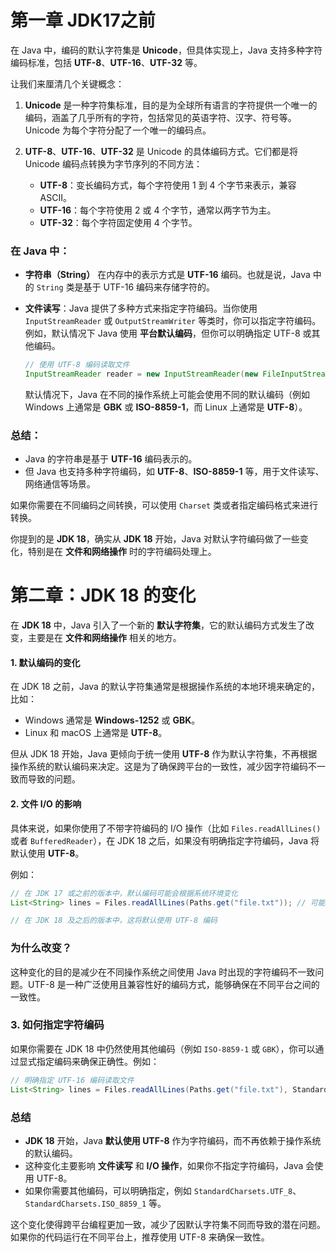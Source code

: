 # 第一章 JDK17之前

在 Java 中，编码的默认字符集是 **Unicode**，但具体实现上，Java 支持多种字符编码标准，包括 **UTF-8**、**UTF-16**、**UTF-32** 等。

让我们来厘清几个关键概念：

1. **Unicode** 是一种字符集标准，目的是为全球所有语言的字符提供一个唯一的编码，涵盖了几乎所有的字符，包括常见的英语字符、汉字、符号等。Unicode 为每个字符分配了一个唯一的编码点。
2. **UTF-8**、**UTF-16**、**UTF-32** 是 Unicode 的具体编码方式。它们都是将 Unicode 编码点转换为字节序列的不同方法：

   - **UTF-8**：变长编码方式，每个字符使用 1 到 4 个字节来表示，兼容 ASCII。
   - **UTF-16**：每个字符使用 2 或 4 个字节，通常以两字节为主。
   - **UTF-32**：每个字符固定使用 4 个字节。

### 在 Java 中：

- **字符串（String）** 在内存中的表示方式是 **UTF-16** 编码。也就是说，Java 中的 `String` 类是基于 UTF-16 编码来存储字符的。
- **文件读写**：Java 提供了多种方式来指定字符编码。当你使用 `InputStreamReader` 或 `OutputStreamWriter` 等类时，你可以指定字符编码。例如，默认情况下 Java 使用 **平台默认编码**，但你可以明确指定 UTF-8 或其他编码。

  ```java
  // 使用 UTF-8 编码读取文件
  InputStreamReader reader = new InputStreamReader(new FileInputStream("file.txt"), "UTF-8");
  ```

  默认情况下，Java 在不同的操作系统上可能会使用不同的默认编码（例如 Windows 上通常是 **GBK** 或 **ISO-8859-1**，而 Linux 上通常是 **UTF-8**）。

### 总结：

- Java 的字符串是基于 **UTF-16** 编码表示的。
- 但 Java 也支持多种字符编码，如 **UTF-8**、**ISO-8859-1** 等，用于文件读写、网络通信等场景。

如果你需要在不同编码之间转换，可以使用 `Charset` 类或者指定编码格式来进行转换。

你提到的是 **JDK 18**，确实从 **JDK 18** 开始，Java 对默认字符编码做了一些变化，特别是在 **文件和网络操作** 时的字符编码处理上。



# 第二章：JDK 18 的变化

在 **JDK 18** 中，Java 引入了一个新的 **默认字符集**，它的默认编码方式发生了改变，主要是在 **文件和网络操作** 相关的地方。

#### 1. **默认编码的变化**

在 JDK 18 之前，Java 的默认字符集通常是根据操作系统的本地环境来确定的，比如：

- Windows 通常是 **Windows-1252** 或 **GBK**。
- Linux 和 macOS 上通常是 **UTF-8**。

但从 JDK 18 开始，Java 更倾向于统一使用 **UTF-8** 作为默认字符集，不再根据操作系统的默认编码来决定。这是为了确保跨平台的一致性，减少因字符编码不一致而导致的问题。

#### 2. **文件 I/O 的影响**

具体来说，如果你使用了不带字符编码的 I/O 操作（比如 `Files.readAllLines()` 或者 `BufferedReader`），在 JDK 18 之后，如果没有明确指定字符编码，Java 将默认使用 **UTF-8**。

例如：

```java
// 在 JDK 17 或之前的版本中，默认编码可能会根据系统环境变化
List<String> lines = Files.readAllLines(Paths.get("file.txt")); // 可能使用不同的默认编码

// 在 JDK 18 及之后的版本中，这将默认使用 UTF-8 编码
```

### 为什么改变？

这种变化的目的是减少在不同操作系统之间使用 Java 时出现的字符编码不一致问题。UTF-8 是一种广泛使用且兼容性好的编码方式，能够确保在不同平台之间的一致性。

### 3. **如何指定字符编码**

如果你需要在 JDK 18 中仍然使用其他编码（例如 `ISO-8859-1` 或 `GBK`），你可以通过显式指定编码来确保正确性。例如：

```java
// 明确指定 UTF-16 编码读取文件
List<String> lines = Files.readAllLines(Paths.get("file.txt"), StandardCharsets.UTF_16);
```

### 总结

- **JDK 18** 开始，Java **默认使用 UTF-8** 作为字符编码，而不再依赖于操作系统的默认编码。
- 这种变化主要影响 **文件读写** 和 **I/O 操作**，如果你不指定字符编码，Java 会使用 UTF-8。
- 如果你需要其他编码，可以明确指定，例如 `StandardCharsets.UTF_8`、`StandardCharsets.ISO_8859_1` 等。

这个变化使得跨平台编程更加一致，减少了因默认字符集不同而导致的潜在问题。如果你的代码运行在不同平台上，推荐使用 UTF-8 来确保一致性。
